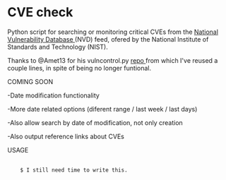 # CVE check

Python script for searching or monitoring critical CVEs from the <a href=https://nvd.nist.gov/vuln> National Vulnerability Database </a> (NVD) feed, ofered by the National Institute of
Standards and Technology (NIST). 

Thanks to @Amet13 for his vulncontrol.py <a href=https://github.com/Amet13/vulncontrol> repo </a> from which I've reused a couple lines, in spite of being no longer funtional.



COMING SOON

<p>-Date modification functionality </p>
<p>-More date related options (diferent range / last week / last days) </p>
<p>-Also allow search by date of modification, not only creation  </p>
<p>-Also output reference links about CVEs </p>



USAGE
<pre>
  <code>
    $ I still need time to write this.
  </code>
</pre>
